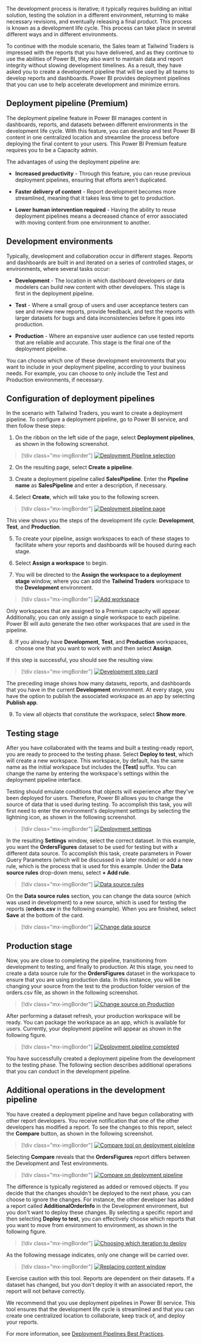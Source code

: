 The development process is iterative; it typically requires building an initial solution, testing the solution in a different environment, returning to make necessary revisions, and eventually releasing a final product. This process is known as a development life cycle. This process can take place in several different ways and in different environments.

To continue with the module scenario, the Sales team at Tailwind Traders is impressed with the reports that you have delivered, and as they continue to use the abilities of Power BI, they also want to maintain data and report integrity without slowing development timelines. As a result, they have asked you to create a development pipeline that will be used by all teams to develop reports and dashboards. Power BI provides deployment pipelines that you can use to help accelerate development and minimize errors.

## Deployment pipeline (Premium)

The deployment pipeline feature in Power BI manages content in dashboards, reports, and datasets between different environments in the development life cycle. With this feature, you can develop and test Power BI content in one centralized location and streamline the process before deploying the final content to your users. This Power BI Premium feature requires you to be a Capacity admin. 

The advantages of using the deployment pipeline are:

- **Increased productivity** - Through this feature, you can reuse previous deployment pipelines, ensuring that efforts aren't duplicated.

- **Faster delivery of content** - Report development becomes more streamlined, meaning that it takes less time to get to production.

- **Lower human intervention required** - Having the ability to reuse deployment pipelines means a decreased chance of error associated with moving content from one environment to another.

## Development environments 

Typically, development and collaboration occur in different stages. Reports and dashboards are built in and iterated on a series of controlled stages, or environments, where several tasks occur:

-   **Development** - The location in which dashboard developers or data modelers can build new content with other developers. This stage is first in the deployment pipeline.

-   **Test** - Where a small group of users and user acceptance testers can see and review new reports, provide feedback, and test the reports with larger datasets for bugs and data inconsistencies before it goes into production.

-   **Production** - Where an expansive user audience can use tested reports that are reliable and accurate. This stage is the final one of the deployment pipeline.

You can choose which one of these development environments that you want to include in your deployment pipeline, according to your business needs. For example, you can choose to only include the Test and Production environments, if necessary.


## Configuration of deployment pipelines

In the scenario with Tailwind Traders, you want to create a deployment pipeline. To configure a deployment pipeline, go to Power BI service, and then follow these steps: 

1. On the ribbon on the left side of the page, select **Deployment pipelines**, as shown in the following screenshot.

> [!div class="mx-imgBorder"]
> [![Deployment Pipeline selection](../media/04-deployment-full-8-ss.png)](../media/04-deployment-full-8-ss.png#lightbox)

2. On the resulting page, select **Create a pipeline**. 

3. Create a deployment pipeline called **SalesPipeline**. Enter the **Pipeline name** as **SalesPipeline** and enter a description, if necessary. 

4. Select **Create**, which will take you to the following screen.

> [!div class="mx-imgBorder"]
> [![Deployment pipeline page](../media/04-deployment-pipeline-page-2-ss.png)](../media/04-deployment-pipeline-page-2-ss.png#lightbox)

This view shows you the steps of the development life cycle: **Development**, **Test**, and **Production**. 

5. To create your pipeline, assign workspaces to each of these stages to facilitate where your reports and dashboards will be housed during each stage. 

6. Select **Assign a workspace** to begin.

7. You will be directed to the **Assign the workspace to a deployment stage** window, where you can add the **Tailwind Traders** workspace to the **Development** environment.

> [!div class="mx-imgBorder"]
> [![Add workspace](../media/04-report-performance-metrics-4-ss.png)](../media/04-report-performance-metrics-4-ss.png#lightbox)

Only workspaces that are assigned to a Premium capacity will appear. Additionally, you can only assign a single workspace to each pipeline. Power BI will auto generate the two other workspaces that are used in the pipeline. 

8. If you already have **Development**, **Test**, and **Production** workspaces, choose one that you want to work with and then select **Assign**. 

If this step is successful, you should see the resulting view.

> [!div class="mx-imgBorder"]
> [![Development step card](../media/04-deployment-settings-5-ssm.png)](../media/04-deployment-settings-5-ssm.png#lightbox)

The preceding image shows how many datasets, reports, and dashboards that you have in the current **Development** environment. At every stage, you have the option to publish the associated workspace as an app by selecting **Publish app**. 

9. To view all objects that constitute the workspace, select **Show more**.

## Testing stage

After you have collaborated with the teams and built a testing-ready report, you are ready to proceed to the testing phase. Select **Deploy to test**, which will create a new workspace. This workspace, by default, has the same name as the initial workspace but includes the **\[Test\]** suffix. You can change the name by entering the workspace's settings within the deployment pipeline interface.

Testing should emulate conditions that objects will experience after they've been deployed for users. Therefore, Power BI allows you to change the source of data that is used during testing. To accomplish this task, you will first need to enter the environment's deployment settings by selecting the lightning icon, as shown in the following screenshot.

> [!div class="mx-imgBorder"]
> [![Deployment settings](../media/04-deployment-pipeline-1-ssm.png)](../media/04-deployment-pipeline-1-ssm.png#lightbox)

In the resulting **Settings** window, select the correct dataset. In this example, you want the **OrdersFigures** dataset to be used for testing but with a different data source. To accomplish this task, create parameters in Power Query Parameters (which will be discussed in a later module) or add a new rule, which is the process that is used for this example. Under the **Data source rules** drop-down menu, select **+ Add rule**.

> [!div class="mx-imgBorder"]
> [![Data source rules](../media/04-change-source-8-ss.png)](../media/04-change-source-8-ss.png#lightbox)

On the **Data source rules** section, you can change the data source (which was used in development) to a new source, which is used for testing the reports (**orders.csv** in the following example). When you are finished, select **Save** at the bottom of the card.

> [!div class="mx-imgBorder"]
> [![Change data source](../media/04-add-workspace-3-ssm.png)](../media/04-add-workspace-3-ssm.png#lightbox)

## Production stage

Now, you are close to completing the pipeline, transitioning from development to testing, and finally to production. At this stage, you need to create a data source rule for the **OrdersFigures** dataset in the workspace to ensure that you are using production data. In this instance, you will be changing your source from the test to the production folder version of the orders.csv file, as shown in the following screenshot.

> [!div class="mx-imgBorder"]
> [![Change source on Production](../media/04-change-source-7-ss.png)](../media/04-change-source-7-ss.png#lightbox)

After performing a dataset refresh, your production workspace will be ready. You can package the workspace as an app, which is available for users. Currently, your deployment pipeline will appear as shown in the following figure.

> [!div class="mx-imgBorder"]
> [![Deployment pipeline completed](../media/04-deployment-compare-9-ssm.png)](../media/04-deployment-compare-9-ssm.png#lightbox)

You have successfully created a deployment pipeline from the development to the testing phase. The following section describes additional operations that you can conduct in the development pipeline.

## Additional operations in the development pipeline

You have created a deployment pipeline and have begun collaborating with other report developers. You receive notification that one of the other developers has modified a report. To see the changes to this report, select the **Compare** button, as shown in the following screenshot.

> [!div class="mx-imgBorder"]
> [![Compare tool on deployment pipleline](../media/04-deployment-compare-11-ssm.png)](../media/04-deployment-compare-11-ssm.png#lightbox)

Selecting **Compare** reveals that the **OrdersFigures** report differs between the Development and Test environments.

> [!div class="mx-imgBorder"]
> [![Compare on deployment pipeline](../media/04-data-source-rules-6-ssm.png)](../media/04-data-source-rules-6-ssm.png#lightbox)

The difference is typically registered as added or removed objects. If you decide that the changes shouldn't be deployed to the next phase, you can choose to ignore the changes. For instance, the other developer has added a report called **AdditionalOrderInfo** in the Development environment, but you don't want to deploy these changes. By selecting a specific report and then selecting **Deploy to test**, you can effectively choose which reports that you want to move from environment to environment, as shown in the following figure.

> [!div class="mx-imgBorder"]
> [![Choosing which iteration to deploy](../media/04-deployment-compare-10-ssm.png)](../media/04-deployment-compare-10-ssm.png#lightbox)

As the following message indicates, only one change will be carried over.

> [!div class="mx-imgBorder"]
> [![Replacing content window](../media/04-dev-life-cycle-3-ssm.png)](../media/04-dev-life-cycle-3-ssm.png#lightbox)

Exercise caution with this tool. Reports are dependent on their datasets. If a dataset has changed, but you don't deploy it with an associated report, the report will not behave correctly.

We recommend that you use deployment pipelines in Power BI service. This tool ensures that the development life cycle is streamlined and that you can create one centralized location to collaborate, keep track of, and deploy your reports.

For more information, see [Deployment Pipelines Best Practices](https://docs.microsoft.com/power-bi/create-reports/deployment-pipelines-best-practices/?azure-portal=true).
